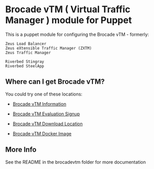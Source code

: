 # Brocade vTM ( Virtual Traffic Manager ) module for Puppet

This is a puppet module for configuring the Brocade vTM - formerly:

	Zeus Load Balancer
	Zeus eXtensible Traffic Manager (ZXTM)
	Zeus Traffic Manager
	
	Riverbed Stingray
	Riverbed SteelApp

## Where can I get Brocade vTM?

You could try one of these locations:

+ [Brocade vTM Information](http://www.brocade.com/en/products-services/application-delivery-controllers.html "vTM Home Page")

+ [Brocade vTM Evaluation Signup](http://www1.brocade.com/forms/jsp/steelapp-request-trial/index.jsp> "vTM Evaluation")

+ [Brocade vTM Download Location](https://support.riverbed.com/content/support/software/steelapp/traffic-manager.html "vTM Downloads")

+ [Brocade vTM Docker Image](https://hub.docker.com/r/tuxinvader/brocade-vtm/> "Docker Image")

## More Info

See the README in the brocadevtm folder for more documentation
<brocadevtm>

